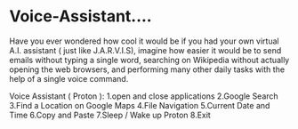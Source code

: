 # Voice-Assistant....

Have you ever wondered how cool it would be if you had your own virtual A.I. assistant ( just like J.A.R.V.I.S), 
imagine how easier it would be to send emails without typing a single word, searching on Wikipedia without actually opening the web browsers,
and performing many other daily tasks with the help of a single voice command.


Voice Assistant ( Proton ):
1.open and close applications
2.Google Search
3.Find a Location on Google Maps
4.File Navigation
5.Current Date and Time
6.Copy and Paste
7.Sleep / Wake up Proton
8.Exit
